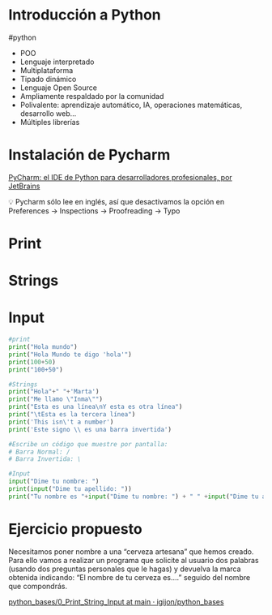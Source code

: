 # Introducción a Python

#python 


- POO
- Lenguaje interpretado
- Multiplataforma
- Tipado dinámico
- Lenguaje Open Source
- Ampliamente respaldado por la comunidad
- Polivalente: aprendizaje automático, IA, operaciones matemáticas, desarrollo web…
- Múltiples librerías

# Instalación de Pycharm

[PyCharm: el IDE de Python para desarrolladores profesionales, por JetBrains](https://www.jetbrains.com/es-es/pycharm/)

<aside>
💡 Pycharm sólo lee en inglés, así que desactivamos la opción en Preferences → Inspections → Proofreading → Typo

</aside>

# Print

# Strings

# Input

```python
#print
print("Hola mundo")
print("Hola Mundo te digo 'hola'")
print(100+50)
print("100+50")

#Strings
print("Hola"+" "+'Marta')
print("Me llamo \"Inma\"")
print("Esta es una línea\nY esta es otra línea")
print("\tEsta es la tercera línea")
print('This isn\'t a number')
print('Este signo \\ es una barra invertida')

#Escribe un código que muestre por pantalla:
# Barra Normal: /
# Barra Invertida: \

#Input
input("Dime tu nombre: ")
print(input("Dime tu apellido: "))
print("Tu nombre es "+input("Dime tu nombre: ") + " " +input("Dime tu apellido: "))
```

# Ejercicio propuesto

Necesitamos poner nombre a una “cerveza artesana” que hemos creado. Para ello vamos a realizar un programa que solicite al usuario dos palabras (usando dos preguntas personales que le hagas) y devuelva la marca obtenida indicando: “El nombre de tu cerveza es….” seguido del nombre que compondrás.

  

[python_bases/0_Print_String_Input at main · igijon/python_bases](https://github.com/igijon/python_bases/tree/main/0_Print_String_Input)